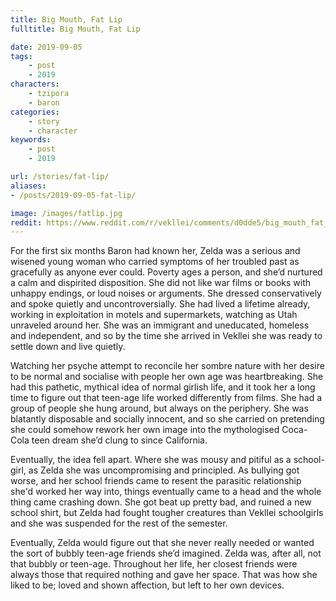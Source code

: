```yaml
---
title: Big Mouth, Fat Lip
fulltitle: Big Mouth, Fat Lip

date: 2019-09-05
tags:
    - post
    - 2019
characters:
    - tzipora
    - baron
categories:
    - story
    - character
keywords:
    - post
    - 2019

url: /stories/fat-lip/
aliases:
- /posts/2019-09-05-fat-lip/

image: /images/fatlip.jpg
reddit: https://www.reddit.com/r/vekllei/comments/d0dde5/big_mouth_fat_lip/
---
```

For the first six months Baron had known her, Zelda was a serious and wisened young woman who carried symptoms of her troubled past as gracefully as anyone ever could. Poverty ages a person, and she’d nurtured a calm and dispirited disposition. She did not like war films or books with unhappy endings, or loud noises or arguments. She dressed conservatively and spoke quietly and uncontroversially. She had lived a lifetime already, working in exploitation in motels and supermarkets, watching as Utah unraveled around her. She was an immigrant and uneducated, homeless and independent, and so by the time she arrived in Vekllei she was ready to settle down and live quietly.

Watching her psyche attempt to reconcile her sombre nature with her desire to be normal and socialise with people her own age was heartbreaking. She had this pathetic, mythical idea of normal girlish life, and it took her a long time to figure out that teen-age life worked differently from films. She had a group of people she hung around, but always on the periphery. She was blatantly disposable and socially innocent, and so she carried on pretending she could somehow rework her own image into the mythologised Coca-Cola teen dream she’d clung to since California.

Eventually, the idea fell apart. Where she was mousy and pitiful as a school-girl, as Zelda she was uncompromising and principled. As bullying got worse, and her school friends came to resent the parasitic relationship she'd worked her way into, things eventually came to a head and the whole thing came crashing down. She got beat up pretty bad, and ruined a new school shirt, but Zelda had fought tougher creatures than Vekllei schoolgirls and she was suspended for the rest of the semester.

Eventually, Zelda would figure out that she never really needed or wanted the sort of bubbly teen-age friends she’d imagined. Zelda was, after all, not that bubbly or teen-age. Throughout her life, her closest friends were always those that required nothing and gave her space. That was how she liked to be; loved and shown affection, but left to her own devices.

